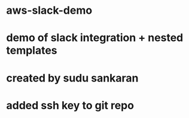 # aws-slack-demo
# demo of slack integration + nested templates
# created by sudu sankaran
# added ssh key to git repo
